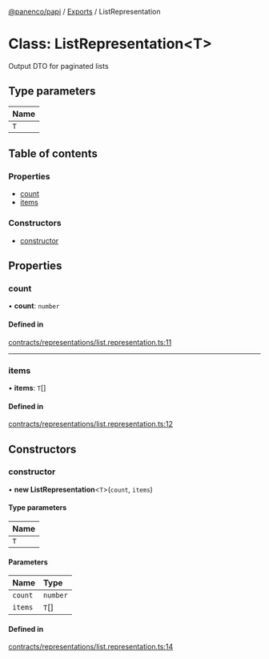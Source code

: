 [@panenco/papi](../README.md) / [Exports](../modules.md) / ListRepresentation

# Class: ListRepresentation<T\>

Output DTO for paginated lists

## Type parameters

| Name |
| :------ |
| `T` |

## Table of contents

### Properties

- [count](ListRepresentation.md#count)
- [items](ListRepresentation.md#items)

### Constructors

- [constructor](ListRepresentation.md#constructor)

## Properties

### count

• **count**: `number`

#### Defined in

[contracts/representations/list.representation.ts:11](https://github.com/Panenco/papi/blob/89bd2da/src/contracts/representations/list.representation.ts#L11)

___

### items

• **items**: `T`[]

#### Defined in

[contracts/representations/list.representation.ts:12](https://github.com/Panenco/papi/blob/89bd2da/src/contracts/representations/list.representation.ts#L12)

## Constructors

### constructor

• **new ListRepresentation**<`T`\>(`count`, `items`)

#### Type parameters

| Name |
| :------ |
| `T` |

#### Parameters

| Name | Type |
| :------ | :------ |
| `count` | `number` |
| `items` | `T`[] |

#### Defined in

[contracts/representations/list.representation.ts:14](https://github.com/Panenco/papi/blob/89bd2da/src/contracts/representations/list.representation.ts#L14)

